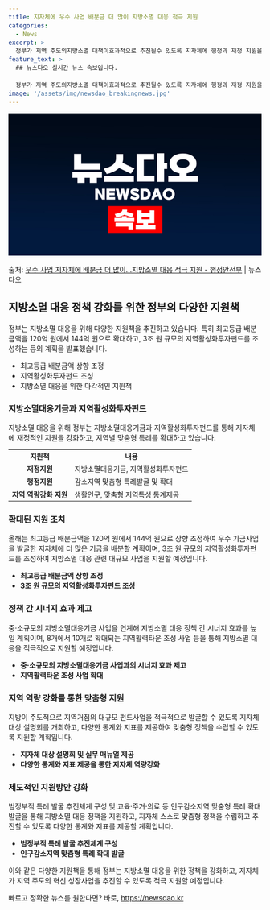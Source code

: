 ```yaml
---
title: 지자체에 우수 사업 배분금 더 많이 지방소멸 대응 적극 지원
categories:
  - News
excerpt: >
  정부가 지역 주도의지방소멸 대책이효과적으로 추진될수 있도록 지자체에 행정과 재정 지원을 강화한다. 이를 위해…
feature_text: >
  ## 뉴스다오 실시간 뉴스 속보입니다.

  정부가 지역 주도의지방소멸 대책이효과적으로 추진될수 있도록 지자체에 행정과 재정 지원을 강화한다. 이를 위해…
image: '/assets/img/newsdao_breakingnews.jpg'
---
```


![뉴스다오 속보](/assets/img/newsdao_breakingnews.jpg)

<p>출처: <a href="https://newsdao.kr/2943" rel="dofollow">우수 사업 지자체에 배분금 더 많이…지방소멸 대응 적극 지원 - 행정안전부</a> | 뉴스다오</p>

<h2 data-ke-size="size26">지방소멸 대응 정책 강화를 위한 정부의 다양한 지원책</h2>
<p data-ke-size="size16">정부는 지방소멸 대응을 위해 다양한 지원책을 추진하고 있습니다. 특히 최고등급 배분금액을 120억 원에서 144억 원으로 확대하고, 3조 원 규모의 지역활성화투자펀드를 조성하는 등의 계획을 발표했습니다.</p>
<ul>
  <li>최고등급 배분금액 상향 조정</li>
  <li>지역활성화투자펀드 조성</li>
  <li>지방소멸 대응을 위한 다각적인 지원책</li>
</ul>

<h3 data-ke-size="size24">지방소멸대응기금과 지역활성화투자펀드</h3>
<p data-ke-size="size16">지방소멸 대응을 위해 정부는 지방소멸대응기금과 지역활성화투자펀드를 통해 지자체에 재정적인 지원을 강화하고, 지역별 맞춤형 특례를 확대하고 있습니다.</p>
<table>
  <tr>
    <td style="text-align: center; height: 17px;"><b>지원책</b></td>
    <td style="text-align: center; height: 17px;"><b>내용</b></td>
  </tr>
  <tr>
    <td style="text-align: center; height: 17px;"><b>재정지원</b></td>
    <td>지방소멸대응기금, 지역활성화투자펀드</td>
  </tr>
  <tr>
    <td style="text-align: center; height: 17px;"><b>행정지원</b></td>
    <td>감소지역 맞춤형 특례발굴 및 확대</td>
  </tr>
  <tr>
    <td style="text-align: center; height: 17px;"><b>지역 역량강화 지원</b></td>
    <td>생활인구, 맞춤형 지역특성 통계제공</td>
  </tr>
</table>

<h3 data-ke-size="size24">확대된 지원 조치</h3>
<p data-ke-size="size16">올해는 최고등급 배분금액을 120억 원에서 144억 원으로 상향 조정하여 우수 기금사업을 발굴한 지자체에 더 많은 기금을 배분할 계획이며, 3조 원 규모의 지역활성화투자펀드를 조성하여 지방소멸 대응 관련 대규모 사업을 지원할 예정입니다.</p>
<ul>
  <li><b>최고등급 배분금액 상향 조정</b></li>
  <li><b>3조 원 규모의 지역활성화투자펀드 조성</b></li>
</ul>

<h3 data-ke-size="size24">정책 간 시너지 효과 제고</h3>
<p data-ke-size="size16">중·소규모의 지방소멸대응기금 사업을 연계해 지방소멸 대응 정책 간 시너지 효과를 높일 계획이며, 8개에서 10개로 확대되는 지역활력타운 조성 사업 등을 통해 지방소멸 대응을 적극적으로 지원할 예정입니다.</p>
<ul>
  <li><b>중·소규모의 지방소멸대응기금 사업과의 시너지 효과 제고</b></li>
  <li><b>지역활력타운 조성 사업 확대</b></li>
</ul>

<h3 data-ke-size="size24">지역 역량 강화를 통한 맞춤형 지원</h3>
<p data-ke-size="size16">지방이 주도적으로 지역거점의 대규모 펀드사업을 적극적으로 발굴할 수 있도록 지자체 대상 설명회를 개최하고, 다양한 통계와 지표를 제공하여 맞춤형 정책을 수립할 수 있도록 지원할 계획입니다.</p>
<ul>
  <li><b>지자체 대상 설명회 및 실무 매뉴얼 제공</b></li>
  <li><b>다양한 통계와 지표 제공을 통한 지자체 역량강화</b></li>
</ul>

<h3 data-ke-size="size24">제도적인 지원방안 강화</h3>
<p data-ke-size="size16">범정부적 특례 발굴 추진체계 구성 및 교육·주거·의료 등 인구감소지역 맞춤형 특례 확대 발굴을 통해 지방소멸 대응 정책을 지원하고, 지자체 스스로 맞춤형 정책을 수립하고 추진할 수 있도록 다양한 통계와 지표를 제공할 계획입니다.</p>
<ul>
  <li><b>범정부적 특례 발굴 추진체계 구성</b></li>
  <li><b>인구감소지역 맞춤형 특례 확대 발굴</b></li>
</ul>

<p data-ke-size="size16">이와 같은 다양한 지원책을 통해 정부는 지방소멸 대응을 위한 정책을 강화하고, 지자체가 지역 주도의 혁신·성장사업을 추진할 수 있도록 적극 지원할 예정입니다.</p>
<p data-ke-size="size16"></p> 

빠르고 정확한 뉴스를 원한다면? 바로, <a href="https://newsdao.kr" rel="dofollow">https://newsdao.kr</a>


    
